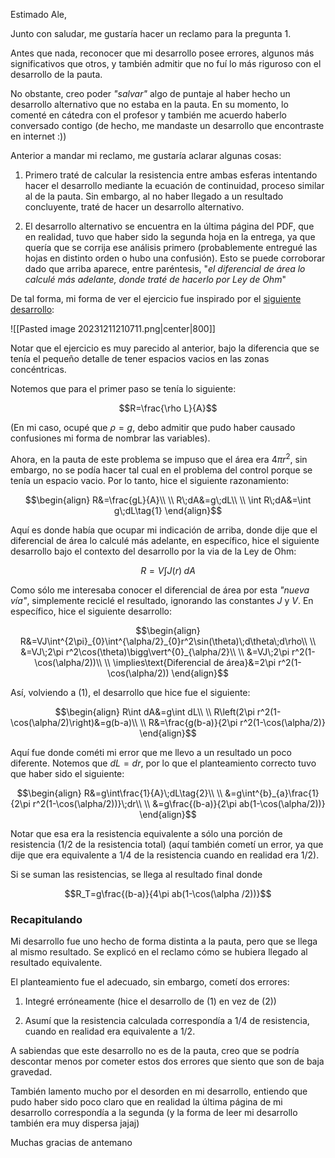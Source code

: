 
Estimado Ale, 

Junto con saludar, me gustaría hacer un reclamo para la pregunta $1$. 

Antes que nada, reconocer que mi desarrollo posee errores, algunos más significativos que otros, y también admitir que no fuí lo más riguroso con el desarrollo de la pauta. 

No obstante, creo poder *"salvar"* algo de puntaje al haber hecho un desarrollo alternativo que no estaba en la pauta. En su momento, lo comenté en cátedra con el profesor y también me acuerdo haberlo conversado contigo (de hecho, me mandaste un desarrollo que encontraste en internet :)) 

Anterior a mandar mi reclamo, me gustaría aclarar algunas cosas:

1. Primero traté de calcular la resistencia entre ambas esferas intentando hacer el desarrollo mediante la ecuación de continuidad, proceso similar al de la pauta. Sin embargo, al no haber llegado a un resultado concluyente, traté de hacer un desarrollo alternativo. 

2. El desarrollo alternativo se encuentra en la última página del PDF, que en realidad, tuvo que haber sido la segunda hoja en la entrega, ya que quería que se corrija ese análisis primero (probablemente entregué las hojas en distinto orden o hubo una confusión). Esto se puede corroborar dado que arriba aparece, entre paréntesis, "*el diferencial de área lo calculé más adelante, donde traté de hacerlo por Ley de Ohm*"

De tal forma, mi forma de ver el ejercicio fue inspirado por el [siguiente desarrollo](http://www.virtualdynamicssoft.com/VD_University/Physics_3/VDU_Physics_3_009.htm):

![[Pasted image 20231211210711.png|center|800]] 

Notar que el ejercicio es muy parecido al anterior, bajo la diferencia que se tenía el pequeño detalle de tener espacios vacios en las zonas concéntricas. 

Notemos que para el primer paso se tenía lo siguiente: 

$$R=\frac{\rho L}{A}$$

(En mi caso, ocupé que $\rho=g$, debo admitir que pudo haber causado confusiones mi forma de nombrar las variables). 

Ahora, en la pauta de este problema se impuso que el área era $4\pi r^2$, sin embargo, no se podía hacer tal cual en el problema del control porque se tenía un espacio vacio. Por lo tanto, hice el siguiente razonamiento: 

$$\begin{align}
R&=\frac{gL}{A}\\  \\
R\;dA&=g\;dL\\  \\
\int R\;dA&=\int g\;dL\tag{1}
\end{align}$$

Aquí es donde había que ocupar mi indicación de arriba, donde dije que el diferencial de área lo calculé más adelante, en específico, hice el siguiente desarrollo bajo el contexto del desarrollo por la via de la Ley de Ohm: 

$$R=V\int J(r)\;dA$$

Como sólo me interesaba conocer el diferencial de área por esta *"nueva vía"*, simplemente reciclé el resultado, ignorando las constantes $J$ y $V$. En específico, hice el siguiente desarrollo: 

$$\begin{align}
R&=VJ\int^{2\pi}_{0}\int^{\alpha/2}_{0}r^2\sin(\theta)\;d\theta\;d\rho\\  \\
&=VJ\;2\pi r^2\cos(\theta)\bigg\vert^{0}_{\alpha/2}\\  \\
&=VJ\;2\pi r^2(1-\cos(\alpha/2))\\  \\
\implies\text{Diferencial de área}&=2\pi r^2(1-\cos(\alpha/2))
\end{align}$$

Así, volviendo a $(1)$, el desarrollo que hice fue el siguiente: 

$$\begin{align}
R\int dA&=g\int dL\\  \\
R\left(2\pi r^2(1-\cos(\alpha/2)\right)&=g(b-a)\\  \\
R&=\frac{g(b-a)}{2\pi r^2(1-\cos(\alpha/2)}
\end{align}$$

Aquí fue donde cométi mi error que me llevo a un resultado un poco diferente. Notemos que $dL=dr$, por lo que el planteamiento correcto tuvo que haber sido el siguiente: 

$$\begin{align}
R&=g\int\frac{1}{A}\;dL\tag{2}\\  \\
&=g\int^{b}_{a}\frac{1}{2\pi r^2(1-\cos(\alpha/2))}\;dr\\  \\
&=g\frac{(b-a)}{2\pi ab(1-\cos(\alpha/2))}
\end{align}$$

Notar que esa era la resistencia equivalente a sólo una porción de resistencia ($1/2$ de la resistencia total) (aquí también cometí un error, ya que dije que era equivalente a $1/4$ de la resistencia cuando en realidad era $1/2$). 

Si se suman las resistencias, se llega al resultado final donde 

$$R_T=g\frac{(b-a)}{4\pi ab(1-\cos(\alpha /2))}$$

### Recapitulando 

Mi desarrollo fue uno hecho de forma distinta a la pauta, pero que se llega al mismo resultado. Se explicó en el reclamo cómo se hubiera llegado al resultado equivalente. 

El planteamiento fue el adecuado, sin embargo, cometí dos errores: 

1. Integré erróneamente (hice el desarrollo de $(1)$ en vez de $(2)$) 

2. Asumí que la resistencia calculada correspondía a $1/4$ de resistencia, cuando en realidad era equivalente a $1/2$. 

A sabiendas que este desarrollo no es de la pauta, creo que se podría descontar menos por cometer estos dos errores que siento que son de baja gravedad. 

También lamento mucho por el desorden en mi desarrollo, entiendo que pudo haber sido poco claro que en realidad la última página de mi desarrollo correspondía a la segunda (y la forma de leer mi desarrollo también era muy dispersa jajaj)

Muchas gracias de antemano 




